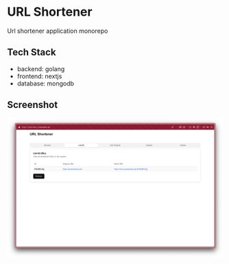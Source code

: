 # URL Shortener

Url shortener application monorepo

## Tech Stack
- backend: golang
- frontend: nextjs
- database: mongodb

## Screenshot

![alt text](image.png)